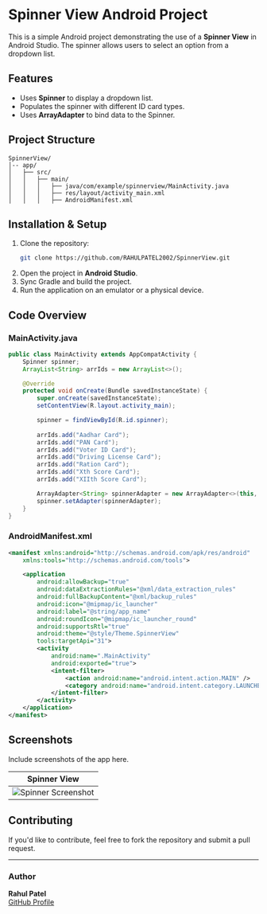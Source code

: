 # Spinner View Android Project

This is a simple Android project demonstrating the use of a **Spinner View** in Android Studio. The spinner allows users to select an option from a dropdown list.

## Features
- Uses **Spinner** to display a dropdown list.
- Populates the spinner with different ID card types.
- Uses **ArrayAdapter** to bind data to the Spinner.

## Project Structure
```
SpinnerView/
│-- app/
│   ├── src/
│   │   ├── main/
│   │   │   ├── java/com/example/spinnerview/MainActivity.java
│   │   │   ├── res/layout/activity_main.xml
│   │   │   ├── AndroidManifest.xml
```

## Installation & Setup
1. Clone the repository:
   ```sh
   git clone https://github.com/RAHULPATEL2002/SpinnerView.git
   ```
2. Open the project in **Android Studio**.
3. Sync Gradle and build the project.
4. Run the application on an emulator or a physical device.

## Code Overview

### MainActivity.java
```java
public class MainActivity extends AppCompatActivity {
    Spinner spinner;
    ArrayList<String> arrIds = new ArrayList<>();

    @Override
    protected void onCreate(Bundle savedInstanceState) {
        super.onCreate(savedInstanceState);
        setContentView(R.layout.activity_main);

        spinner = findViewById(R.id.spinner);
        
        arrIds.add("Aadhar Card");
        arrIds.add("PAN Card");
        arrIds.add("Voter ID Card");
        arrIds.add("Driving License Card");
        arrIds.add("Ration Card");
        arrIds.add("Xth Score Card");
        arrIds.add("XIIth Score Card");

        ArrayAdapter<String> spinnerAdapter = new ArrayAdapter<>(this, android.R.layout.simple_spinner_dropdown_item, arrIds);
        spinner.setAdapter(spinnerAdapter);
    }
}
```

### AndroidManifest.xml
```xml
<manifest xmlns:android="http://schemas.android.com/apk/res/android"
    xmlns:tools="http://schemas.android.com/tools">

    <application
        android:allowBackup="true"
        android:dataExtractionRules="@xml/data_extraction_rules"
        android:fullBackupContent="@xml/backup_rules"
        android:icon="@mipmap/ic_launcher"
        android:label="@string/app_name"
        android:roundIcon="@mipmap/ic_launcher_round"
        android:supportsRtl="true"
        android:theme="@style/Theme.SpinnerView"
        tools:targetApi="31">
        <activity
            android:name=".MainActivity"
            android:exported="true">
            <intent-filter>
                <action android:name="android.intent.action.MAIN" />
                <category android:name="android.intent.category.LAUNCHER" />
            </intent-filter>
        </activity>
    </application>
</manifest>
```

## Screenshots
Include screenshots of the app here.

| Spinner View |
|-------------|
| ![Spinner Screenshot](path/to/image.png) |

## Contributing
If you'd like to contribute, feel free to fork the repository and submit a pull request.

---
### Author
**Rahul Patel**  
[GitHub Profile](https://github.com/RAHULPATEL2002)

